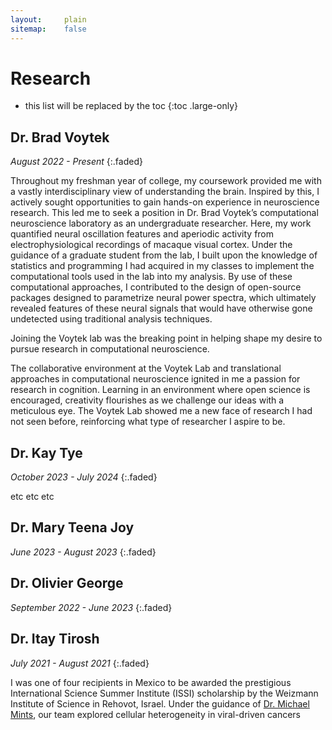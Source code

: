 ```yaml
---
layout:     plain
sitemap:    false
---
```


# Research

* this list will be replaced by the toc
{:toc .large-only}

## Dr. Brad Voytek

<em>August 2022 - Present</em>
{:.faded}

Throughout my freshman year of college, my coursework provided me with a vastly interdisciplinary view of understanding the brain. Inspired by this, I actively sought opportunities to gain hands-on experience in neuroscience research. This led me to seek a position in Dr. Brad Voytek’s computational neuroscience laboratory as an undergraduate researcher. Here, my work quantified neural oscillation features and aperiodic activity from electrophysiological recordings of macaque visual cortex. Under the guidance of a graduate student from the lab, I built upon the knowledge of statistics and programming I had acquired in my classes to implement the computational tools used in the lab into my analysis. By use of these computational approaches, I contributed to the design of open-source packages designed to parametrize neural power spectra, which ultimately revealed features of these neural signals that would have otherwise gone undetected using traditional analysis techniques. 

Joining the Voytek lab was the breaking point in helping shape my desire to pursue research in computational neuroscience. 

The collaborative environment at the Voytek Lab and translational approaches in computational neuroscience ignited in me a passion for research in cognition. Learning in an environment where open science is encouraged, creativity flourishes as we challenge our ideas with a meticulous eye. The Voytek Lab showed me a new face of research I had not seen before, reinforcing what type of researcher I aspire to be.


## Dr. Kay Tye

<em>October 2023 - July 2024</em>
{:.faded}

etc etc etc 


## Dr. Mary Teena Joy

<em>June 2023 - August 2023</em>
{:.faded}


## Dr. Olivier George

<em>September 2022 - June 2023</em>
{:.faded}


## Dr. Itay Tirosh

<em>July 2021 - August 2021</em>
{:.faded}

I was one of four recipients in Mexico to be awarded the prestigious International Science Summer Institute (ISSI) scholarship by the Weizmann Institute of Science in Rehovot, Israel.
Under the guidance of <a href="https://www.weizmann.ac.il/mcb/tirosh/group-members" target="_blank" rel="noopener noreferrer">Dr. Michael Mints</a>, our team explored cellular heterogeneity in viral-driven cancers








